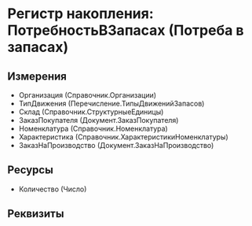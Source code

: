 ﻿# Регистр накопления: ПотребностьВЗапасах (Потреба в запасах)

## Измерения

- Организация (Справочник.Организации)
- ТипДвижения (Перечисление.ТипыДвиженийЗапасов)
- Склад (Справочник.СтруктурныеЕдиницы)
- ЗаказПокупателя (Документ.ЗаказПокупателя)
- Номенклатура (Справочник.Номенклатура)
- Характеристика (Справочник.ХарактеристикиНоменклатуры)
- ЗаказНаПроизводство (Документ.ЗаказНаПроизводство)

## Ресурсы

- Количество (Число)

## Реквизиты


